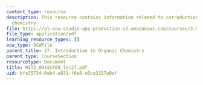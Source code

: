 ```yaml
---
content_type: resource
description: This resource contains information related to introduction to organic
  chemistry.
file: https://ol-ocw-studio-app-production.s3.amazonaws.com/courses/3-091sc-introduction-to-solid-state-chemistry-fall-2010/bfe357346eb4a831f6e8e0ca3157a0ef_MIT3_091SCF09_lec27.pdf
file_type: application/pdf
learning_resource_types: []
ocw_type: OCWFile
parent_title: 27. Introduction to Organic Chemistry
parent_type: CourseSection
resourcetype: Document
title: MIT3_091SCF09_lec27.pdf
uid: bfe35734-6eb4-a831-f6e8-e0ca3157a0ef
---
```

